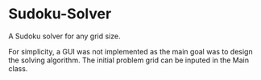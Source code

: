 # Sudoku-Solver
A Sudoku solver for any grid size.

For simplicity, a GUI was not implemented as the main goal was to design the solving algorithm. The initial problem grid can be inputed in the Main class.


![]()